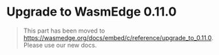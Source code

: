 # Upgrade to WasmEdge 0.11.0

> This part has been moved to  <https://wasmedge.org/docs/embed/c/reference/upgrade_to_0.11.0>. Please use our new docs.
